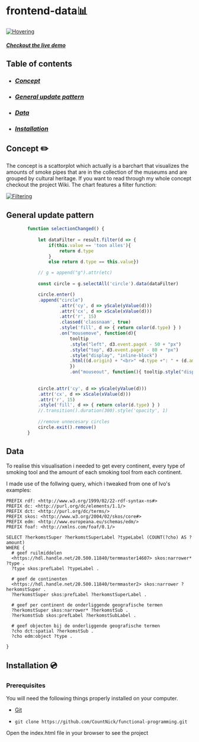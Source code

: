 # frontend-data📊


[![Hovering](https://i.gyazo.com/218222d8ff1cc7f9ca175998606e991a.gif)](https://gyazo.com/218222d8ff1cc7f9ca175998606e991a)
#### [ _Checkout the live demo_](https://countnick.github.io/frontend-data/)

## Table of contents 

* ### [_Concept_](#Concept)
* ### [_General update pattern_](#General_update_pattern)
* ### [_Data_](#Data)
* ### [_Installation_](#Installation)


## Concept :pencil2:

The concept is a scattorplot which actually is a barchart that visualizes the amounts of smoke pipes that are in the collection of the museums and are grouped by cultural heritage. If you want to read through my whole concept checkout the project Wiki. The chart features a filter function:

[![Filtering](https://i.gyazo.com/7609624c2e21e883e511791527547860.gif)](https://gyazo.com/7609624c2e21e883e511791527547860)

## General update pattern

```javascript
        function selectionChanged() {
            
            let dataFilter = result.filter(d => {
                if(this.value == 'toon alles'){
                    return d.type
                }
                else return d.type == this.value})

            // g = append("g").attr(etc)
        
            const circle = g.selectAll('circle').data(dataFilter)

            circle.enter()
            .append("circle")
                    .attr('cy', d => yScale(yValue(d)))
                    .attr('cx', d => xScale(xValue(d)))
                    .attr('r', 15)
                    .classed('classnaam', true)
                    .style('fill', d => { return color(d.type) } )
                    .on("mousemove", function(d){
                        tooltip
                        .style("left", d3.event.pageX - 50 + "px")
                        .style("top", d3.event.pageY - 80 + "px")
                        .style("display", "inline-block")
                        .html((d.origin) + "<br>" +d.type +": " + (d.amount));
                        })
                        .on("mouseout", function(){ tooltip.style("display", "none");})
                    
            
            circle.attr('cy', d => yScale(yValue(d)))
            .attr('cx', d => xScale(xValue(d)))
            .attr('r', 15)
            .style('fill', d => { return color(d.type) } )
            //.transition().duration(300).style('opacity', 1)
            
            //remove unnecesary circles
            circle.exit().remove()
        }
```


## Data

To realise this visualisation i needed to get every continent, every type of smoking tool and the amount of each smoking tool from each continent.

I made use of the follwing query, which i tweaked from one of Ivo's examples:

```
PREFIX rdf: <http://www.w3.org/1999/02/22-rdf-syntax-ns#>
PREFIX dc: <http://purl.org/dc/elements/1.1/>
PREFIX dct: <http://purl.org/dc/terms/>
PREFIX skos: <http://www.w3.org/2004/02/skos/core#>
PREFIX edm: <http://www.europeana.eu/schemas/edm/>
PREFIX foaf: <http://xmlns.com/foaf/0.1/>

SELECT ?herkomstSuper ?herkomstSuperLabel ?typeLabel (COUNT(?cho) AS ?amount) 
WHERE {
  # geef ruilmiddelen
  <https://hdl.handle.net/20.500.11840/termmaster14607> skos:narrower* ?type .
  ?type skos:prefLabel ?typeLabel .

  # geef de continenten
  <https://hdl.handle.net/20.500.11840/termmaster2> skos:narrower ?herkomstSuper .
  ?herkomstSuper skos:prefLabel ?herkomstSuperLabel .

  # geef per continent de onderliggende geografische termen
  ?herkomstSuper skos:narrower* ?herkomstSub .
  ?herkomstSub skos:prefLabel ?herkomstSubLabel .

  # geef objecten bij de onderliggende geografische termen
  ?cho dct:spatial ?herkomstSub .
  ?cho edm:object ?type . 
  
} 
```

## Installation :cd:

### Prerequisites

You will need the following things properly installed on your computer.

* [Git](https://git-scm.com/)


* `git clone https://github.com/CountNick/functional-programming.git`

Open the index.html file in your browser to see the project
